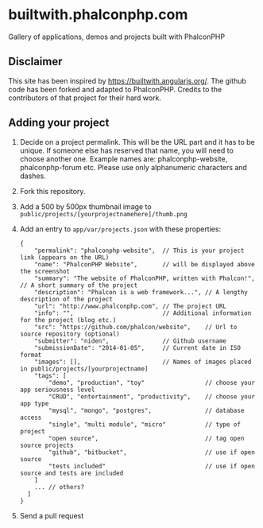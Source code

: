 <a name="submit"></a>
# builtwith.phalconphp.com

Gallery of applications, demos and projects built with PhalconPHP

Disclaimer
----------
This site has been inspired by https://builtwith.angularjs.org/. The github
code has been forked and adapted to PhalconPHP. Credits to the contributors of
that project for their hard work.

Adding your project
----------------------
1.  Decide on a project permalink. This will be the URL part and it has to be
unique. If someone else has reserved that name, you will need to choose another
one. Example names are: phalconphp-website, phalconphp-forum etc. Please use
only alphanumeric characters and dashes.
2.  Fork this repository.
3.  Add a 500 by 500px thumbnail image to `public/projects/[yourprojectnamehere]/thumb.png`
4.  Add an entry to `app/var/projects.json` with these properties:

        {
            "permalink": "phalconphp-website",  // This is your project link (appears on the URL)
            "name": "PhalconPHP Website",       // will be displayed above the screenshot
            "summary": "The website of PhalconPHP, written with Phalcon!", // A short summary of the project
            "description": "Phalcon is a web framework...", // A lengthy description of the project
            "url": "http://www.phalconphp.com", // The project URL
            "info": "",                         // Additional information for the project (blog etc.)
            "src": "https://github.com/phalcon/website",    // Url to source repository (optional)
            "submitter": "niden",               // Github username
            "submissionDate": "2014-01-05",     // Current date in ISO format
            "images": [],                       // Names of images placed in public/projects/[yourprojectname]
            "tags": [
                "demo", "production", "toy"                 // choose your app seriousness level
                "CRUD", "entertainment", "productivity",    // choose your app type
                "mysql", "mongo", "postgres",               // database access
                "single", "multi module", "micro"           // type of project
                "open source",                              // tag open source projects
                "github", "bitbucket",                      // use if open source
                "tests included"                            // use if open source and tests are included
            ]
            ... // others?
          ]
        }
5.  Send a pull request